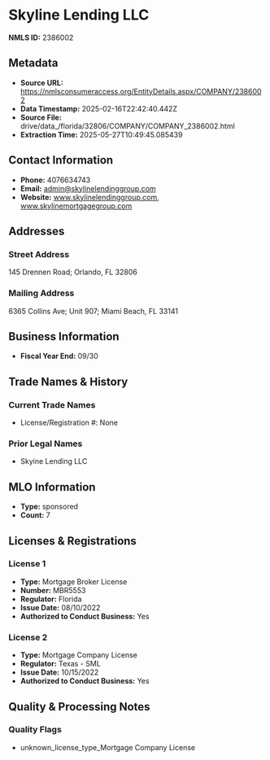 # Skyline Lending LLC

**NMLS ID:** 2386002

## Metadata
- **Source URL:** https://nmlsconsumeraccess.org/EntityDetails.aspx/COMPANY/2386002
- **Data Timestamp:** 2025-02-16T22:42:40.442Z
- **Source File:** drive/data_/florida/32806/COMPANY/COMPANY_2386002.html
- **Extraction Time:** 2025-05-27T10:49:45.085439

## Contact Information
- **Phone:** 4076634743
- **Email:** admin@skylinelendinggroup.com
- **Website:** www.skylinelendinggroup.com, www.skylinemortgagegroup.com

## Addresses
### Street Address
145 Drennen Road; Orlando, FL 32806

### Mailing Address
6365 Collins Ave; Unit 907; Miami Beach, FL 33141

## Business Information
- **Fiscal Year End:** 09/30

## Trade Names & History
### Current Trade Names
- License/Registration #: None

### Prior Legal Names
- Skyine Lending LLC

## MLO Information
- **Type:** sponsored
- **Count:** 7

## Licenses & Registrations

### License 1
- **Type:** Mortgage Broker License
- **Number:** MBR5553
- **Regulator:** Florida
- **Issue Date:** 08/10/2022
- **Authorized to Conduct Business:** Yes

### License 2
- **Type:** Mortgage Company License
- **Regulator:** Texas - SML
- **Issue Date:** 10/15/2022
- **Authorized to Conduct Business:** Yes

## Quality & Processing Notes
### Quality Flags
- unknown_license_type_Mortgage Company License
